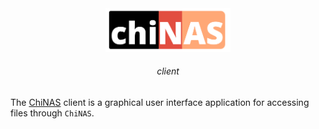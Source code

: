 <div align="center"><img src="https://github.com/ChifiSource/image_dump/blob/main/chinas/chifiNAS.png" width=200></img><h6>client</h6></div>

The [ChiNAS](http://github.com/ChifiSource/ChiNAS) client is a graphical user interface application for accessing files through `ChiNAS`.
